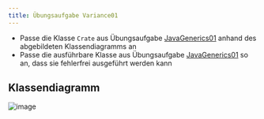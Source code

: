 ```yaml
---
title: Übungsaufgabe Variance01
---
```


- Passe die Klasse `Crate` aus Übungsaufgabe [JavaGenerics01](java-generics01.md) anhand des abgebildeten Klassendiagramms an
- Passe die ausführbare Klasse aus Übungsaufgabe [JavaGenerics01](java-generics01.md) so an, dass sie fehlerfrei ausgeführt werden kann

## Klassendiagramm
![image](https://user-images.githubusercontent.com/47243617/176700172-f298af73-258d-4480-8752-ce0609d608f2.png)
